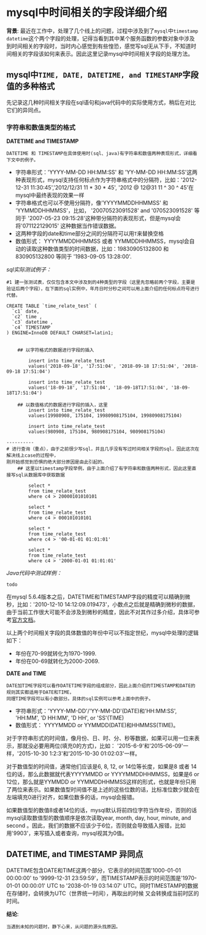 mysql中时间相关的字段详细介绍
=================

**背景**: 最近在工作中，处理了几个线上的问题，过程中涉及到了`mysql`中`timestamp datetime`这个两个字段的处理，记得当看到其中某个服务函数的参数对象中涉及到时间相关的字段时，当时内心感觉到有些惶恐，感觉写sql无从下手，不知道时间相关的字段该如何来表示。因此这里记录mysql中时间相关字段的处理方法。

mysql中`TIME, DATE, DATETIME, and TIMESTAMP`字段值的多种格式
---------------------------------------------------

先记录这几种时间相关字段在sql语句和java代码中的实际使用方式，稍后在对比它们的异同点。

### 字符串和数值类型的格式

**DATETIME and TIMESTAMP**

    DATETIME 和 TIMESTAMP在具体使用时(sql、java)有字符串和数值两种表现形式，详细看下文中的例子。

* 字符串形式：'YYYY-MM-DD HH:MM:SS' 和 'YY-MM-DD HH:MM:SS'这两种表现形式，mysql支持任何标点作为字符串格式中的分隔符，比如：'2012-12-31 11:30:45','2012/12/31 11 * 30 * 45', '2012 @ 12@31 11 ^ 30 ^ 45'在mysql中最终表现的效果一样
* 字符串格式也可以不使用分隔符，像'YYYYMMDDHHMMSS' 和 'YYMMDDHHMMSS'，比如，
'20070523091528' and '070523091528' 等同于 '2007-05-23 09:15:28'这种带分隔符的表现形式，但是mysql会将'071122129015' 这种数据当作错误数据。
* 这两种字段的date和time部分之间的分隔符可以用`T`来替换空格
* 数值形式： YYYYMMDDHHMMSS 或者 YYMMDDHHMMSS，mysql会自动的读取这种数值类型的时间数据，比如：19830905132800 和 830905132800 等同于 '1983-09-05 13:28:00'.

*sql实际测试例子：*
```
#1 建一张测试表，仅仅包含本文中涉及到的4种类型的字段（这里先忽略前两个字段，主要是验证后两个字段），在下面的sql实例中，年月日时分秒之间可以用上面介绍的任何标点符号进行代替。

CREATE TABLE `time_relate_test` (
  `c1` date,
  `c2` time ,
  `c3` datetime ,
  `c4` TIMESTAMP
) ENGINE=InnoDB DEFAULT CHARSET=latin1;


    ## 以字符格式的数据进行字段的插入

        insert into time_relate_test
        values('2018-09-18', '17:51:04', '2018-09-18 17:51:04', '2018-09-18 17:51:04')

        insert into time_relate_test
        values('18-09-18', '17:51:04', '18-09-18T17:51:04', '18-09-18T17:51:04')

    ## 以数值格式的数据进行字段的插入，这里
        insert into time_relate_test
        values(19980908, 175104, 19980908175104, 19980908175104)

        insert into time_relate_test
        values(980908, 175104, 980908175104, 980908175104)

----------
# 进行查询（重点），由于之前很少写sql，并且几乎没有写过时间相关字段的sql，因此这次在解决线上case的过程中，
刚开始感觉到恐惧的绝大部分原因是由此引起的。
    ## 这里以timestamp字段举例，由于上面介绍了有字符串和数值两种形式，因此这里直接写sql从数据库中获取数据

        select *
        from time_relate_test
        where c4 > 20000101010101

        select *
        from time_relate_test
        where c4 > 000101010101

        select *
        from time_relate_test
        where c4 > '00-01-01 01:01:01'

        select *
        from time_relate_test
        where c4 > '2000-01-01 01:01:01'
```
*Java代码中测试样例：*
```
todo
```

在mysql 5.6.4版本之后，DATETIME和TIMESTAMP字段的精度可以精确到微秒，比如：'2010-12-10 14:12:09.019473'，小数点之后就是精确到微秒的数据，由于当前工作很大可能不会涉及到微秒的精度，因此不对其作过多介绍，具体可参考[官方文档](https://dev.mysql.com/doc/refman/5.6/en/fractional-seconds.html)。

以上两个时间相关字段的具体数值的年份中可以不指定世纪，mysql中处理的逻辑如下：
* 年份在70-99就转化为1970-1999.
* 年份在00-69就转化为2000-2069.

**DATE and TIME**

    DATE加TIME字段可以看作DATETIME字段的组成部分，因此上面介绍的TIMESTAMP和DATE的规则其实都适用于DATE和TIME，
    同理TIME字段可以有小数部分。具体的sql实例可以参考上面中的例子。

* 字符串形式：'YYYY-MM-DD'/'YY-MM-DD'(DATE)和'HH:MM:SS', 'HH:MM', 'D HH:MM', 'D HH', or 'SS'(TIME)
* 数值形式：  YYYYMMDD or YYMMDD(DATE)和HHMMSS(TIME)。

对于字符串形式的时间值，像月份、日、时、分、秒等数据，如果可以用一位来表示，那就没必要用两位(填充0的方式)，比如：
'2015-6-9'和'2015-06-09'一样，'2015-10-30 1:2:3'和'2015-10-30 01:02:03'一样。

对于数值型的时间值，通常他们应该是6, 8, 12, or 14位等长度，如果是8 或者 14位的话，那么此数据就代表YYYYMMDD or YYYYMMDDHHMMSS，如果是6 or 12位，那么就是YYMMDD or YYMMDDHHMMSS这样的形式，也就是年份只用了两位来表示。如果数值型时间值不是上述的这些位数的话，比标准位数少就会在左端填充0进行对齐，如果位数多的话，mysql会报错。

如果数值型的数值8或者14位的话，mysql默认将前四位字符当作年份，否则的话mysql读取数值型的数值顺序是依次读取year, month, day, hour, minute, and second 。因此，我们的数据不应该少于6位，否则就会导致插入报错，比如用'9903'，来写插入或者查询，mysql视其为0值。


DATETIME, and TIMESTAMP 异同点
---------------------------
DATETIME包含DATE和TIME这两个部分，它表示的时间范围'1000-01-01 00:00:00' to '9999-12-31 23:59:59'，而TIMESTAMP表示的时间范围是'1970-01-01 00:00:01' UTC to '2038-01-19 03:14:07' UTC。同时TIMESTAMP的数据在存储时，会转换为UTC（世界统一时间），再取出的时候
又会转换成当前时区的时间。

**结论**:

    当遇到未知的问题时，静下心来，从问题的源头找原因。

